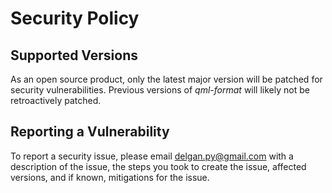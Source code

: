 # Security Policy

## Supported Versions

As an open source product, only the latest major version will be patched for security vulnerabilities. Previous versions of *qml-format* will likely not be retroactively patched.

## Reporting a Vulnerability

To report a security issue, please email delgan.py@gmail.com with a description of the issue, the steps you took to create the issue, affected versions, and if known, mitigations for the issue.

